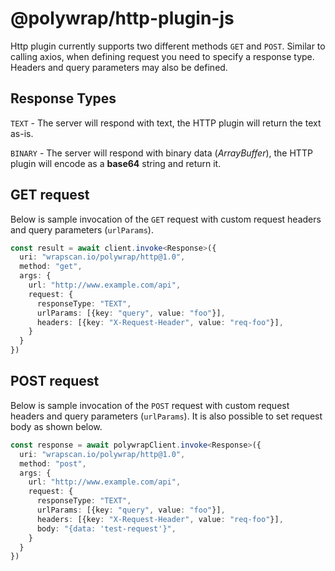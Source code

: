 # @polywrap/http-plugin-js

Http plugin currently supports two different methods `GET` and `POST`. Similar to calling axios, when defining request you need to specify a response type. Headers and query parameters may also be defined.

## Response Types

`TEXT` - The server will respond with text, the HTTP plugin will return the text as-is.

`BINARY` - The server will respond with binary data (_ArrayBuffer_), the HTTP plugin will encode as a **base64** string and return it.

## GET request

Below is sample invocation of the `GET` request with custom request headers and query parameters (`urlParams`).

```ts
const result = await client.invoke<Response>({
  uri: "wrapscan.io/polywrap/http@1.0",
  method: "get",
  args: {
    url: "http://www.example.com/api",
    request: {
      responseType: "TEXT",
      urlParams: [{key: "query", value: "foo"}],
      headers: [{key: "X-Request-Header", value: "req-foo"}],
    }
  }
})
```

## POST request

Below is sample invocation of the `POST` request with custom request headers and query parameters (`urlParams`). It is also possible to set request body as shown below.

```ts
const response = await polywrapClient.invoke<Response>({
  uri: "wrapscan.io/polywrap/http@1.0",
  method: "post",
  args: {
    url: "http://www.example.com/api",
    request: {
      responseType: "TEXT",
      urlParams: [{key: "query", value: "foo"}],
      headers: [{key: "X-Request-Header", value: "req-foo"}],
      body: "{data: 'test-request'}",
    }
  }
})
```
